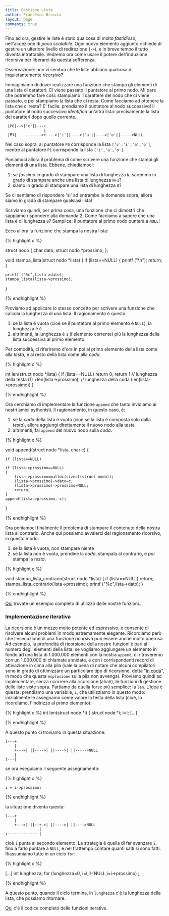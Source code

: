 ```yaml
---
title: Gestione Liste
author: Francesco Bruschi
layout: page
comments: true
---
```


Fino ad ora, gestire le liste è stato qualcosa di molto _fastidioso_, nell'accezione di _poco scalabile_. Ogni nuovo elemento aggiunto richiede di gestire un ulteriore livello di redirezione (`->`), e in breve tempo il tutto diventa intrattabile. Vedremo ora come usare il potere dell'induzione ricorsiva per liberarci da questa sofferenza.

Osservazione: non vi sembra che le liste abbiano qualcosa di inquietantemente _ricorsivo_?

Immaginiamo di dover realizzare una funzione che stampa gli elementi di una lista di caratteri. Ci viene passato il puntatore al primo nodo. Mi pare che potremmo fare così: stampiamo il carattere del nodo che ci viene passato, e poi stampiamo la lista che ci resta. Come facciamo ad ottenere la lista che ci resta? E' facile: prendiamo il puntatore al nodo successivo! Il puntatore al nodo successivo _identifica_ un'altra lista: precisamente la lista dei caratteri dopo quello corrente.

     |P0|-->|'c'||---+
                     |
     |P1|    ------->+---->|'i'||---->|'a'||---->|'o'||----->NULL

Nel caso sopra, al puntatore `P0` corrisponde la lista `['c','i','a','o']`, mentre al puntatore `P1` corrisponde la lista `['i','a','o']`.

Poniamoci allora il problema di come scrivere una funzione che stampi gli elementi di una lista. Ebbene, chiediamoci:

1. _se fossimo_ in grado di stampare una lista di lunghezza `N`, saremmo in grado di stampare anche una lista di lunghezza `N+1`?
2. siamo in grado di stampare una lista di lunghezza `0`?

Se ci sentiamo di rispondere 'sì' ad entrambe le domande sopra, allora siamo in grado di stampare qualsiasi lista!

Scriviamo quindi, per prima cosa, una funzione che ci dimostri che sappiamo rispondere alla domanda 2. Come facciamo a sapere che una lista è di lunghezza `0`? Semplice: il puntatore al primo nodo punterà a `NULL`!

Ecco allora la funzione che stampa la nostra lista:

{% highlight c %}

struct nodo
{
    char dato;
    struct nodo *prossimo;
};

void stampa_lista(struct nodo *lista)
{
    if (lista==NULL)
    {
        printf ("\n");
        return;
    }

    printf ("%c",lista->dato);
    stampa_lista(lista->prossimo);
}

{% endhighlight %}

Proviamo ad applicare lo stesso concetto per scrivere una funzione che calcola la lunghezza di una lista. Il ragionamento è questo:

1. se la lista è vuota (cioè se il puntatore al primo elemento è `NULL`), la lunghezza è `0`
2. altrimenti, la lunghezza è `1` (l'elemento corrente) più la lunghezza della lista successiva al primo elemento.

Per comodità, ci riferiremo d'ora in poi al primo elemento della lista come alla _testa_, e al resto della lista come alla _coda_.


{% highlight c %}

int len(struct nodo *lista)
{
    if (lista==NULL)
        return 0;
    return 1 // lunghezza della testa (1)
        +len(lista->prossimo); // lunghezza della coda (len(lista->prossimo))
}

{% endhighlight %}

Ora cerchiamo di implementare la funzione `append` che tanto invidiamo ai nostri amici pythonisti. Il ragionamento, in questo caso, è:

1. se la _coda_ della lista è vuota (cioè se la lista è composta solo dalla _testa_), allora aggiungi direttamente il nuovo nodo alla testa
2. altrimenti, fai `append` del nuovo nodo sulla _coda_.

{% highlight c %}

void append(struct nodo *lista, char c)
{

    if (lista==NULL)

    if (lista->prossimo==NULL)
    {
        lista->prossimo=malloc(sizeof(struct nodo));
        (lista->prossimo)->dato=c;
        (lista->prossimo)->prossimo=NULL;
        return;
    }
    append(lista->prossimo, c);
}

{% endhighlight %}

Ora poniamoci finalmente il problema di stampare il contenuto della nostra lista al contrario. Anche qui possiamo avvalerci del ragionamento ricorsivo, in questo modo:

1. se la lista è vuota, non stampare niente
2. se la lista non è vuota, prendine la _coda_, stampala al contrario, e *poi* stampa la _testa_.

{% highlight c %}

void stampa_lista_contrario(struct nodo *lista)
{
    if (lista==NULL)
        return;
    stampa_lista_contrario(lista->prossimo);
    printf ("%c",lista->dato);
}

{% endhighlight %}

[Qui](nodo.c) trovate un esempio completo di utilizzo delle nostre funzioni...

### Implementazione iterativa
La ricorsione è un mezzo molto potente ed espressivo, e consente di risolvere alcuni problemi in modo estremamente elegante. Ricordiamo però che l'esecuzione di una funzione ricorsiva può essere anche molto onerosa. Ad esempio, la profondità di ricorsione della nostre funzioni è pari al numero degli elementi della lista: se vogliamo aggiungere un elemento in fondo ad una lista di 1.000.000 elementi con la nostra `append`, ci ritroveremo con un 1.000.000 di chiamate annidate, e con i corrispondenti record di attivazione in cima alla pila (vale la pena di notare che alcuni compilatori sono in grado di ottimizzare un particolare tipo di ricorsione, detta "[in coda](http://en.wikipedia.org/wiki/Tail_call)", in modo che questa `esplosione` sulla pila non avvenga).
Proviamo quindi ad implementare, senza ricorrere alla ricorsione (ahah), le funzioni di gestione delle liste viste sopra. Partiamo da quella forse più semplice: la `len`.
L'idea è questa: prendiamo una variabile, `i`, che utilizziamo in questo modo: inizialmente le assegnamo come valore la testa della lista (cioè, lo ricordiamo, l'indirizzo al primo elemento):

{% highlight c %}
int len(struct node *l)
{
    struct node *i;
    i=l;
    [...]

{% endhighlight %}

A questo punto ci troviamo in questa situazione:

    
    l---+
        |   
        +--->| ||---->| ||---->| ||----->NULL
        |
    i---|

se ora eseguiamo il seguente assegnamento:

{% highlight c %}

    i = i->prossimo;

{% endhighlight %}

la situazione diventa questa:

    l---+
        |   
        +--->| ||--+->| ||---->| ||---->NULL
                   |
    i--------------|

cioè `i` punta al secondo elemento. La strategia è quella di far avanzare `i`, fino a farlo puntare a `NULL`, e nel frattempo contare quanti salti si sono fatti. Riassumiamo tutto in un ciclo `for`:


{% highlight c %}

[...]
int lunghezza;
for (lunghezza=0, i=l;i!=NULL;i=i->prossimo)
    ;

{% endhighlight %}

A questo punto, quando il ciclo termina, in `lunghezza` c'è la lunghezza della lista, che possiamo ritornare.

[Qui](liste_iter.c) c'è il codice completo delle funzioni iterative.
